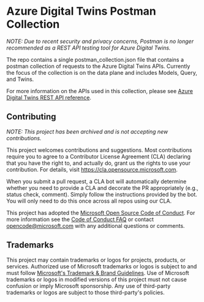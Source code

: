 # Azure Digital Twins Postman Collection

*NOTE: Due to recent security and privacy concerns, Postman is no longer recommended as a REST API testing tool for Azure Digital Twins.*

The repo contains a single postman_collection.json file that contains a postman collection of requests to the Azure Digital Twins APIs. Currently the focus of the collection is on the data plane and includes Models, Query, and Twins.

For more information on the APIs used in this collection, please see [Azure Digital Twins REST API reference](https://docs.microsoft.com/rest/api/azure-digitaltwins/).

## Contributing

*NOTE: This project has been archived and is not accepting new contributions.*

This project welcomes contributions and suggestions.  Most contributions require you to agree to a
Contributor License Agreement (CLA) declaring that you have the right to, and actually do, grant us
the rights to use your contribution. For details, visit https://cla.opensource.microsoft.com.

When you submit a pull request, a CLA bot will automatically determine whether you need to provide
a CLA and decorate the PR appropriately (e.g., status check, comment). Simply follow the instructions
provided by the bot. You will only need to do this once across all repos using our CLA.

This project has adopted the [Microsoft Open Source Code of Conduct](https://opensource.microsoft.com/codeofconduct/).
For more information see the [Code of Conduct FAQ](https://opensource.microsoft.com/codeofconduct/faq/) or
contact [opencode@microsoft.com](mailto:opencode@microsoft.com) with any additional questions or comments.

## Trademarks

This project may contain trademarks or logos for projects, products, or services. Authorized use of Microsoft trademarks or logos is subject to and must follow [Microsoft's Trademark & Brand Guidelines](https://www.microsoft.com/legal/intellectualproperty/trademarks/usage/general).
Use of Microsoft trademarks or logos in modified versions of this project must not cause confusion or imply Microsoft sponsorship.
Any use of third-party trademarks or logos are subject to those third-party's policies.
